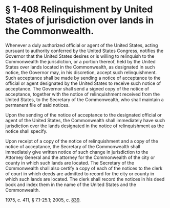 # § 1-408 Relinquishment by United States of jurisdiction over lands in the Commonwealth.

<p>Whenever a duly authorized official or agent of the United States, acting pursuant to authority conferred by the United States Congress, notifies the Governor that the United States desires or is willing to relinquish to the Commonwealth the jurisdiction, or a portion thereof, held by the United States over lands located in the Commonwealth, as designated in such notice, the Governor may, in his discretion, accept such relinquishment. Such acceptance shall be made by sending a notice of acceptance to the official or agent designated by the United States to receive such notice of acceptance. The Governor shall send a signed copy of the notice of acceptance, together with the notice of relinquishment received from the United States, to the Secretary of the Commonwealth, who shall maintain a permanent file of said notices.</p><p>Upon the sending of the notice of acceptance to the designated official or agent of the United States, the Commonwealth shall immediately have such jurisdiction over the lands designated in the notice of relinquishment as the notice shall specify.</p><p>Upon receipt of a copy of the notice of relinquishment and a copy of the notice of acceptance, the Secretary of the Commonwealth shall immediately give written notice of such change in jurisdiction to the Attorney General and the attorney for the Commonwealth of the city or county in which such lands are located. The Secretary of the Commonwealth shall also certify a copy of each of the notices to the clerk of court in which deeds are admitted to record for the city or county in which such lands are located. The clerk shall record the notices in his deed book and index them in the name of the United States and the Commonwealth.</p><p>1975, c. 411, § 7.1-25.1; 2005, c. <a href='http://lis.virginia.gov/cgi-bin/legp604.exe?051+ful+CHAP0839'>839</a>.</p>